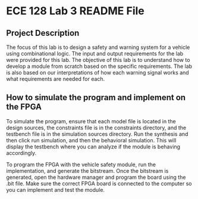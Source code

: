 # ECE 128 Lab 3 README File


## Project Description
The focus of this lab is to design a safety and warning system for a vehicle using combinational logic. The input and output requirements for the lab were provided for this lab. The objective of this lab is to understand how to develop a module from scratch based on the specific requirements. The lab is also based on our interpretations of how each warning signal works and what requirements are needed for each.


## How to simulate the program and implement on the FPGA 
To simulate the program, ensure that each model file is located in the design sources, the constraints file is in the constraints directory, and the testbench file is in the simulation sources directory. Run the synthesis and then click run simulation, and then the behavioral simulation. This will display the testbench where you can analyze if the module is behaving accordingly. 

To program the FPGA with the vehicle safety module, run the implementation, and generate the bitstream. Once the bitstream is generated, open the hardware manager and program the board using the .bit file. Make sure the correct FPGA board is connected to the computer so you can implement and test the module. 
